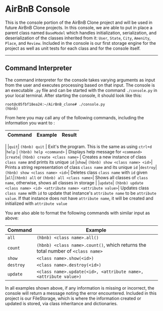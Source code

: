 # AirBnB Console
This is the console portion of the AirBnB Clone project and will be used in future AirBnB Clone projects. In this console, we are able to put in place a parent class named `BaseModel` which handles initialization, serialization, and deserialization of the classes inherited from it: `User`, `State`, `City`, `Amenity`, `Place`, and `Review`. Included in the console is our first storage engine for the project as well as unit tests for each class and for the console itself. 

***

## Command Interpreter
The command interpreter for the console takes varying arguments as input from the user and executes processing based on that input. The console is an executable `.py` file and can be started with the command `./console.py` in your local terminal. After starting the console, it should look like this:

    root@c05fbf18ea24:~/AirBnB_clone# ./console.py
    (hbnb)

From here you may call any of the following commands, including the information you want to :

| Command | Example | Result |
| --- | --- | --- |
|
|`quit`| `(hbnb) quit` | Exit's the program. This is the same as using `ctrl+d`
|`help` | `(hbnb) help <command>` | Displays help message for `<command>`
|`create`| `(hbnb) create <class name>` | Creates a new instance of class `class name` and prints its unique `id`
|`show`| `(hbnb) show <class name> <id>`| Prints a string representation of class `class name` and its unique `id`
|`destroy`| `(hbnb) show <class name> <id>`| Deletes class `class name` with `id` given
|`all`|`(hbnb) all` or `(hbnb) all <class name>`| Shows all classes of `class name`, otherwise, shows all classes in storage | 
|`update`| `(hbnb) update <class name> <id> <attribute name> <attribute value>`| Updates class `class name` with `id` to update that instance's `attribute name` to be `attribute value`. If that instance does not have `attribute name`, it will be created and initialized with `attribute value`

You are also able to format the following commands with similar input as above:

|Command|Example|
| --- | --- |
|`all`|`(hbnb) <class name>.all()`
|`count`|`(hbnb) <class name>.count()`, which returns the total number of `<class name>`
|`show`| `<class name>.show(<id>)`
|`destroy`| `<class name>.destroy(<id>)`
|`update`| `<class name>.update(<id>, <attribute name>, <attribute value>)`

In all examples shown above, if any information is missing or incorrect, the console will return a message noting the error encountered. Included in this project is our FileStorage, which is where the information created or updated is stored, via class inheritance and dictionaries. 